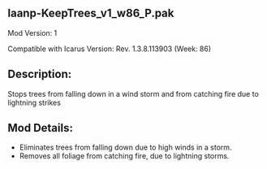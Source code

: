 laanp-KeepTrees_v1_w86_P.pak
----------------------------------------------------------------------
Mod Version: 1

Compatible with Icarus Version: Rev. 1.3.8.113903 (Week: 86)

## Description:
Stops trees from falling down in a wind storm and from catching fire due to lightning strikes

## Mod Details:
- Eliminates trees from falling down due to high winds in a storm.
- Removes all foliage from catching fire, due to lightning storms.

